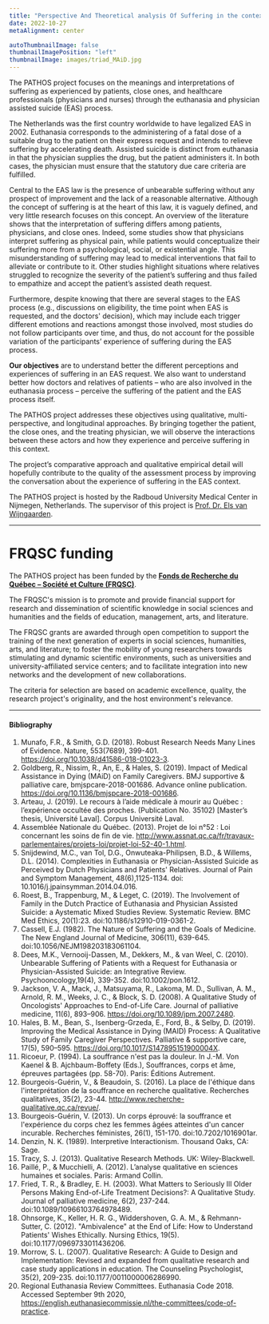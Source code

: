 ```yaml
---
title: "Perspective And Theoretical analysis Of Suffering in the context of EAS (PATHOS)"
date: 2022-10-27
metaAlignment: center

autoThumbnailImage: false
thumbnailImagePosition: "left"
thumbnailImage: images/triad_MAiD.jpg
---
```


The PATHOS project focuses on the meanings and interpretations of suffering as experienced by patients, close ones, and healthcare professionals (physicians and nurses) through the euthanasia and physician assisted suicide (EAS) process. 

<!--more-->

The Netherlands was the first country worldwide to have legalized EAS in 2002. Euthanasia corresponds to the administering of a fatal dose of a suitable drug to the patient on their express request and intends to relieve suffering by accelerating death. Assisted suicide is distinct from euthanasia in that the physician supplies the drug, but the patient administers it. In both cases, the physician must ensure that the statutory due care criteria are fulfilled. 

Central to the EAS law is the presence of unbearable suffering without any prospect of improvement and the lack of a reasonable alternative. Although the concept of suffering is at the heart of this law, it is vaguely defined, and very little research focuses on this concept. An overview of the literature shows that the interpretation of suffering differs among patients, physicians, and close ones. Indeed, some studies show that physicians interpret suffering as physical pain, while patients would conceptualize their suffering more from a psychological, social, or existential angle. This misunderstanding of suffering may lead to medical interventions that fail to alleviate or contribute to it. Other studies highlight situations where relatives struggled to recognize the severity of the patient’s suffering and thus failed to empathize and accept the patient’s assisted death request.

Furthermore, despite knowing that there are several stages to the EAS process (e.g., discussions on eligibility, the time point when EAS is requested, and the doctors' decision), which may include each trigger different emotions and reactions amongst those involved, most studies do not follow participants over time, and thus, do not account for the possible variation of the participants’ experience of suffering during the EAS process. 

**Our objectives** are to understand better the different perceptions and experiences of suffering in an EAS request. We also want to understand better how doctors and relatives of patients – who are also involved in the euthanasia process – perceive the suffering of the patient and the EAS process itself. 

The PATHOS project addresses these objectives using qualitative, multi-perspective, and longitudinal approaches. By bringing together the patient, the close ones, and the treating physician, we will observe the interactions between these actors and how they experience and perceive suffering in this context. 

The project’s comparative approach and qualitative empirical detail will hopefully contribute to the quality of the assessment process by improving the conversation about the experience of suffering in the EAS context. 

The PATHOS project is hosted by the Radboud University Medical Center in Nijmegen, Netherlands. The supervisor of this project is [ Prof. Dr. Els van Wijngaarden](https://www.elsvanwijngaarden.com/).

---



# FRQSC funding #

The PATHOS project has been funded by the [**Fonds de Recherche du Québec – Société et Culture (FRQSC)**](https://frq.gouv.qc.ca/en/society-and-culture/). 

The FRQSC's mission is to promote and provide financial support for research and dissemination of scientific knowledge in social sciences and humanities and the fields of education, management, arts, and literature. 

The FRQSC grants are awarded through open competition to support the training of the next generation of experts in social sciences, humanities, arts, and literature; to foster the mobility of young researchers towards stimulating and dynamic scientific environments, such as universities and university-affiliated service centers; and to facilitate integration into new networks and the development of new collaborations. 

The criteria for selection are based on academic excellence, quality, the research project's originality, and the host environment's relevance. 

 ---
 #### Bibliography ####

 1.	Munafo, F.R., & Smith, G.D. (2018). Robust Research Needs Many Lines of Evidence. Nature, 553(7689), 399-401. https://doi.org/10.1038/d41586-018-01023-3.
2.	Goldberg, R., Nissim, R., An, E., & Hales, S. (2019). Impact of Medical Assistance in Dying (MAiD) on Family Caregivers. BMJ supportive & palliative care, bmjspcare-2018-001686. Advance online publication. https://doi.org/10.1136/bmjspcare-2018-001686.
3.	Arteau, J. (2019). Le recours à l’aide médicale à mourir au Québec : l’expérience occultée des proches. (Publication No. 35102) [Master’s thesis, Université Laval]. Corpus Université Laval.
4.	Assemblée Nationale du Québec. (2013). Projet de loi n°52 : Loi concernant les soins de fin de vie. http://www.assnat.qc.ca/fr/travaux-parlementaires/projets-loi/projet-loi-52-40-1.html.
5.	Snijdewind, M.C., van Tol, D.G., Onwuteaka-Philipsen, B.D., & Willems, D.L. (2014). Complexities in Euthanasia or Physician-Assisted Suicide as Perceived by Dutch Physicians and Patients' Relatives. Journal of Pain and Symptom Management, 48(6),1125-1134. doi:  10.1016/j.jpainsymman.2014.04.016.
6.	Roest, B., Trappenburg, M., & Leget, C. (2019). The Involvement of Family in the Dutch Practice of Euthanasia and Physician Assisted Suicide: a Aystematic Mixed Studies Review. Systematic Review. BMC Med Ethics, 20(1):23. doi:10.1186/s12910-019-0361-2.
7.	Cassell, E.J. (1982). The Nature of Suffering and the Goals of Medicine. The New England Journal of Medicine, 306(11), 639-645. doi:10.1056/NEJM198203183061104.
8.	Dees, M.K., Vernooij-Dassen, M., Dekkers, M., & van Weel, C. (2010). Unbearable Suffering of Patients with a Request for Euthanasia or Physician-Assisted Suicide: an Integrative Review. Psychooncology,19(4), 339-352. doi:10.1002/pon.1612.
9.	Jackson, V. A., Mack, J., Matsuyama, R., Lakoma, M. D., Sullivan, A. M., Arnold, R. M., Weeks, J. C., & Block, S. D. (2008). A Qualitative Study of Oncologists' Approaches to End-of-Life Care. Journal of palliative medicine, 11(6), 893–906. https://doi.org/10.1089/jpm.2007.2480.
10.	Hales, B. M., Bean, S., Isenberg-Grzeda, E., Ford, B., & Selby, D. (2019). Improving the Medical Assistance in Dying (MAID) Process: A Qualitative Study of Family Caregiver Perspectives. Palliative & supportive care, 17(5), 590–595. https://doi.org/10.1017/S147895151900004X.
11.	Ricoeur, P. (1994). La souffrance n'est pas la douleur. In J.-M. Von Kaenel & B. Ajchbaum-Boffety (Eds.), Souffrances, corps et âme, épreuves partagées (pp. 58-70). Paris: Éditions Autrement.
12.	Bourgeois-Guérin, V., & Beaudoin, S. (2016). La place de l'éthique dans l'interprétation de la souffrance en recherche qualitative. Recherches qualitatives, 35(2), 23-44. http://www.recherche-qualitative.qc.ca/revue/.
13.	Bourgeois-Guérin, V. (2013). Un corps éprouvé: la souffrance et l'expérience du corps chez les femmes âgées atteintes d'un cancer incurable. Recherches féministes, 26(1), 151-170. doi:10.7202/1016901ar.
14.	Denzin, N. K. (1989). Interpretive Interactionism. Thousand Oaks, CA: Sage.
15.	Tracy, S. J. (2013). Qualitative Research Methods. UK: Wiley-Blackwell.
16.	Paillé, P., & Mucchielli, A. (2012). L’analyse qualitative en sciences humaines et sociales. Paris: Armand Collin.
17.	Fried, T. R., & Bradley, E. H. (2003). What Matters to Seriously Ill Older Persons Making End-of-Life Treatment Decisions?: A Qualitative Study. Journal of palliative medicine, 6(2), 237-244. doi:10.1089/10966103764978489.
18.	Ohnsorge, K., Keller, H. R. G., Widdershoven, G. A. M., & Rehmann-Sutter, C. (2012). "Ambivalence" at the End of Life: How to Understand Patients' Wishes Ethically. Nursing Ethics, 19(5). doi:10.1177/0969733011436206.
19.	Morrow, S. L. (2007). Qualitative Research: A Guide to Design and Implementation: Revised and expanded from qualitative research and case study applications in education. The Counseling Psychologist, 35(2), 209-235. doi:10.1177/0011000006286990.
20.	Regional Euthanasia Review Committees. Euthanasia Code 2018. Accessed September 9th 2020, https://english.euthanasiecommissie.nl/the-committees/code-of-practice.

<!--{{< blockquote "Hello" "Test Person" />}}-->